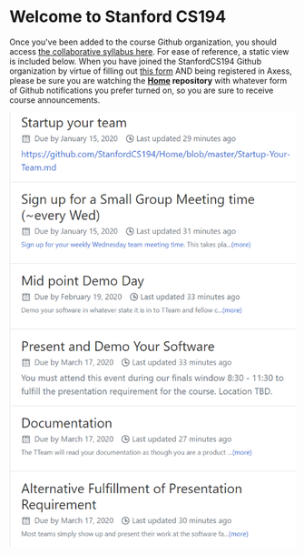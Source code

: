 # Welcome to Stanford CS194

Once you've been added to the course Github organization, you should access [the collaborative syllabus here](https://github.com/StanfordCS194/Home/milestones).  For ease of reference, a static view is included below. When you have joined the StanfordCS194 Github organization by virtue of filling out [this form](https://docs.google.com/forms/d/e/1FAIpQLScgtWeQ5-sYKLMKAaNTP0zgryhYboGRngn-UgX8auOe0YawDQ/viewform?usp=sf_link) AND being registered in Axess, please be sure you are watching the **[Home](https://github.com/StanfordCS194/Home) repository** with whatever form of Github notifications you prefer turned on, so you are sure to receive course announcements.

<img src="SyllabusCapture.PNG" alt="syllabus" class="inline"/>
